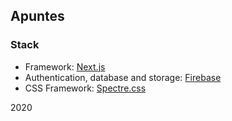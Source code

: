 ## Apuntes

### Stack

- Framework: [Next.js](https://nextjs.org/)
- Authentication, database and storage: [Firebase](https://firebase.google.com/)
- CSS Framework: [Spectre.css](https://picturepan2.github.io/spectre/index.html)

2020